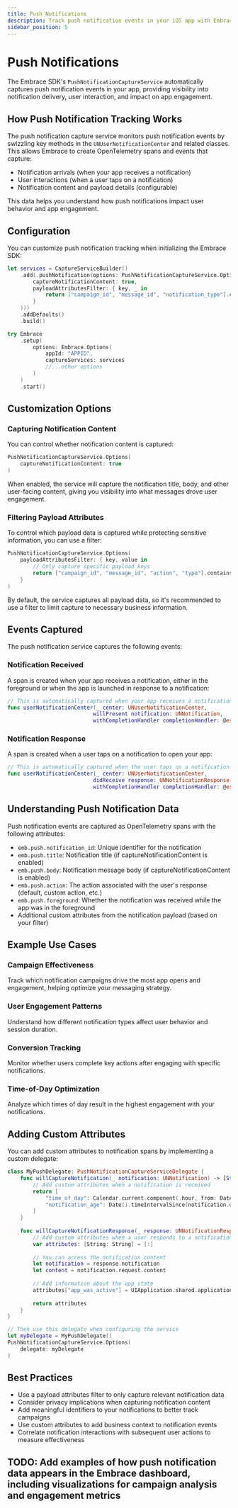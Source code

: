 ```yaml
---
title: Push Notifications
description: Track push notification events in your iOS app with Embrace
sidebar_position: 5
---
```


# Push Notifications

The Embrace SDK's `PushNotificationCaptureService` automatically captures push notification events in your app, providing visibility into notification delivery, user interaction, and impact on app engagement.

## How Push Notification Tracking Works

The push notification capture service monitors push notification events by swizzling key methods in the `UNUserNotificationCenter` and related classes. This allows Embrace to create OpenTelemetry spans and events that capture:

- Notification arrivals (when your app receives a notification)
- User interactions (when a user taps on a notification)
- Notification content and payload details (configurable)

This data helps you understand how push notifications impact user behavior and app engagement.

## Configuration

You can customize push notification tracking when initializing the Embrace SDK:

```swift
let services = CaptureServiceBuilder()
    .add(.pushNotification(options: PushNotificationCaptureService.Options(
        captureNotificationContent: true,
        payloadAttributesFilter: { key, _ in 
            return ["campaign_id", "message_id", "notification_type"].contains(key)
        }
    )))
    .addDefaults()
    .build()

try Embrace
    .setup(
        options: Embrace.Options(
            appId: "APPID",
            captureServices: services
            //...other options
        )
    )
    .start()
```

## Customization Options

### Capturing Notification Content

You can control whether notification content is captured:

```swift
PushNotificationCaptureService.Options(
    captureNotificationContent: true
)
```

When enabled, the service will capture the notification title, body, and other user-facing content, giving you visibility into what messages drove user engagement.

### Filtering Payload Attributes

To control which payload data is captured while protecting sensitive information, you can use a filter:

```swift
PushNotificationCaptureService.Options(
    payloadAttributesFilter: { key, value in
        // Only capture specific payload keys
        return ["campaign_id", "message_id", "action", "type"].contains(key)
    }
)
```

By default, the service captures all payload data, so it's recommended to use a filter to limit capture to necessary business information.

## Events Captured

The push notification service captures the following events:

### Notification Received

A span is created when your app receives a notification, either in the foreground or when the app is launched in response to a notification:

```swift
// This is automatically captured when your app receives a notification
func userNotificationCenter(_ center: UNUserNotificationCenter,
                           willPresent notification: UNNotification,
                           withCompletionHandler completionHandler: @escaping (UNNotificationPresentationOptions) -> Void)
```

### Notification Response

A span is created when a user taps on a notification to open your app:

```swift
// This is automatically captured when the user taps on a notification
func userNotificationCenter(_ center: UNUserNotificationCenter,
                           didReceive response: UNNotificationResponse,
                           withCompletionHandler completionHandler: @escaping () -> Void)
```

## Understanding Push Notification Data

Push notification events are captured as OpenTelemetry spans with the following attributes:

- `emb.push.notification_id`: Unique identifier for the notification
- `emb.push.title`: Notification title (if captureNotificationContent is enabled)
- `emb.push.body`: Notification message body (if captureNotificationContent is enabled)
- `emb.push.action`: The action associated with the user's response (default, custom action, etc.)
- `emb.push.foreground`: Whether the notification was received while the app was in the foreground
- Additional custom attributes from the notification payload (based on your filter)

## Example Use Cases

### Campaign Effectiveness

Track which notification campaigns drive the most app opens and engagement, helping optimize your messaging strategy.

### User Engagement Patterns

Understand how different notification types affect user behavior and session duration.

### Conversion Tracking

Monitor whether users complete key actions after engaging with specific notifications.

### Time-of-Day Optimization

Analyze which times of day result in the highest engagement with your notifications.

## Adding Custom Attributes

You can add custom attributes to notification spans by implementing a custom delegate:

```swift
class MyPushDelegate: PushNotificationCaptureServiceDelegate {
    func willCaptureNotification(_ notification: UNNotification) -> [String: String]? {
        // Add custom attributes when a notification is received
        return [
            "time_of_day": Calendar.current.component(.hour, from: Date()).description,
            "notification_age": Date().timeIntervalSince(notification.date).description
        ]
    }
    
    func willCaptureNotificationResponse(_ response: UNNotificationResponse) -> [String: String]? {
        // Add custom attributes when a user responds to a notification
        var attributes: [String: String] = [:]
        
        // You can access the notification content
        let notification = response.notification
        let content = notification.request.content
        
        // Add information about the app state
        attributes["app_was_active"] = UIApplication.shared.applicationState == .active ? "true" : "false"
        
        return attributes
    }
}

// Then use this delegate when configuring the service
let myDelegate = MyPushDelegate()
PushNotificationCaptureService.Options(
    delegate: myDelegate
)
```

## Best Practices

- Use a payload attributes filter to only capture relevant notification data
- Consider privacy implications when capturing notification content
- Add meaningful identifiers to your notifications to better track campaigns
- Use custom attributes to add business context to notification events
- Correlate notification interactions with subsequent user actions to measure effectiveness

## TODO: Add examples of how push notification data appears in the Embrace dashboard, including visualizations for campaign analysis and engagement metrics 